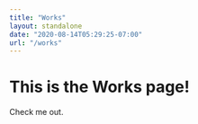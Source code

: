```yaml
---
title: "Works"
layout: standalone
date: "2020-08-14T05:29:25-07:00"
url: "/works"
---
```


# This is the Works page!

Check me out.
